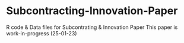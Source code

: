 # Subcontracting-Innovation-Paper
R code & Data files for Subcontrating & Innovation Paper
This paper is work-in-progress (25-01-23)
